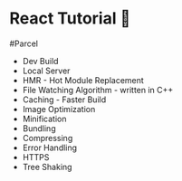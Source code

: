 # React Tutorial 🚀

#Parcel
- Dev Build
- Local Server
- HMR - Hot Module Replacement
- File Watching Algorithm - written in C++ 
- Caching - Faster Build
- Image Optimization
- Minification
- Bundling
- Compressing
- Error Handling
- HTTPS
- Tree Shaking